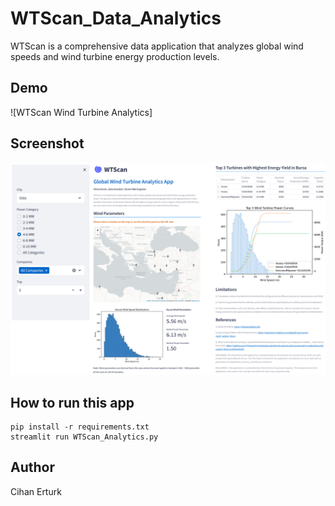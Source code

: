 # WTScan_Data_Analytics
WTScan is a comprehensive data application that analyzes global wind speeds and wind turbine energy production levels.
## Demo
![WTScan Wind Turbine Analytics]

## Screenshot
![(screenshot)](./Screenshot.png?raw=true)

## How to run this app
```
pip install -r requirements.txt
streamlit run WTScan_Analytics.py
```

## Author
Cihan Erturk 
